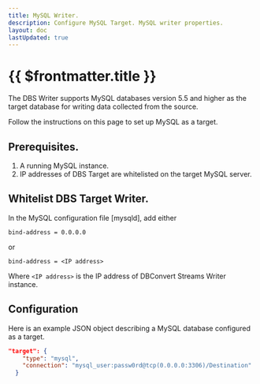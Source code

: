 ```yaml
---
title: MySQL Writer.
description: Configure MySQL Target. MySQL writer properties.
layout: doc
lastUpdated: true
---
```


# {{ $frontmatter.title }}

The DBS Writer supports MySQL databases version 5.5 and higher as the target database for writing data collected from the source.

Follow the instructions on this page to set up MySQL as a target.

## Prerequisites.

1. A running MySQL instance.
1. IP addresses of DBS Target are whitelisted on the target MySQL server.

## Whitelist DBS Target Writer.

In the MySQL configuration file [mysqld], add either

```
bind-address = 0.0.0.0
```

or

```
bind-address = <IP address>
```

Where `<IP address>` is the IP address of DBConvert Streams Writer instance.

## Configuration

Here is an example JSON object describing a MySQL database configured as a target.

```JSON
"target": {
    "type": "mysql",
    "connection": "mysql_user:passw0rd@tcp(0.0.0.0:3306)/Destination"
  }
```

